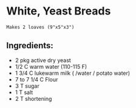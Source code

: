 # White, Yeast Breads

	Makes 2 loaves (9"x5"x3")

## Ingredients:
- 2 pkg active dry yeast
- 1/2 C warm water (110-115 F)
- 1 3/4 C lukewarm milk  ( /water / potato water)
- 7 to 7 1/4 C Flour
- 3 T sugar
- 1 T salt
- 2 T shortening
